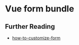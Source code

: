 # Vue form bundle


<!--@include: ./installation.md -->
<!--@include: ./configuration.md -->
<!--@include: ./how-it-works.md -->
<!--@include: ./listener.md -->
<!--@include: ./visitors.md -->

## Further Reading

-   [how-to-customize-form](/guides/vue-form)